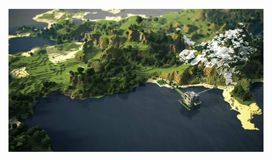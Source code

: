![image alt](https://github.com/FrstNetwork/FrostNetwork/blob/a970f04421292b0f7354539b6c5ab380412b4781/hatter.jpg)
